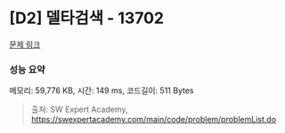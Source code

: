 # [D2] 델타검색 - 13702 

[문제 링크](https://swexpertacademy.com/main/code/problem/problemDetail.do?contestProbId=AX73EWcKxLYDFARO) 

### 성능 요약

메모리: 59,776 KB, 시간: 149 ms, 코드길이: 511 Bytes



> 출처: SW Expert Academy, https://swexpertacademy.com/main/code/problem/problemList.do